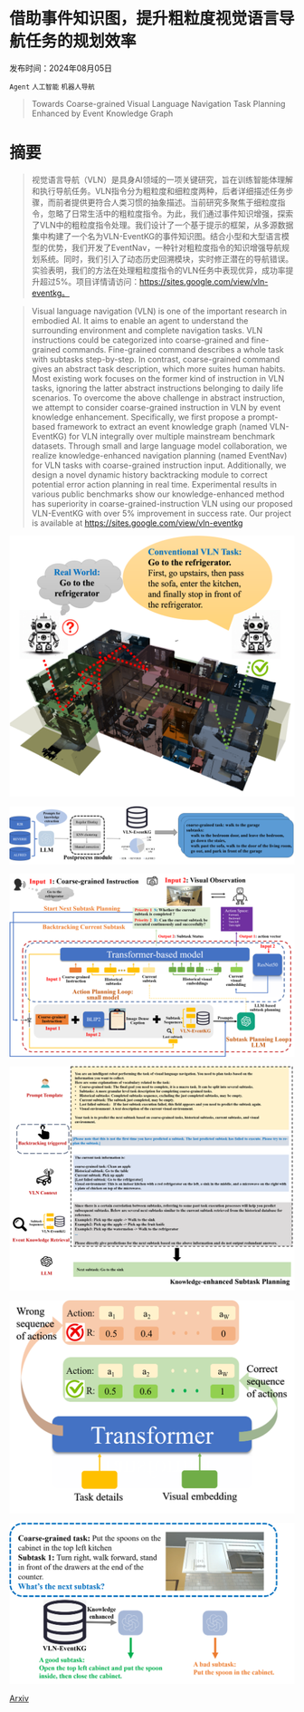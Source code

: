 # 借助事件知识图，提升粗粒度视觉语言导航任务的规划效率

发布时间：2024年08月05日

`Agent` `人工智能` `机器人导航`

> Towards Coarse-grained Visual Language Navigation Task Planning Enhanced by Event Knowledge Graph

# 摘要

> 视觉语言导航（VLN）是具身AI领域的一项关键研究，旨在训练智能体理解和执行导航任务。VLN指令分为粗粒度和细粒度两种，后者详细描述任务步骤，而前者提供更符合人类习惯的抽象描述。当前研究多聚焦于细粒度指令，忽略了日常生活中的粗粒度指令。为此，我们通过事件知识增强，探索了VLN中的粗粒度指令处理。我们设计了一个基于提示的框架，从多源数据集中构建了一个名为VLN-EventKG的事件知识图。结合小型和大型语言模型的优势，我们开发了EventNav，一种针对粗粒度指令的知识增强导航规划系统。同时，我们引入了动态历史回溯模块，实时修正潜在的导航错误。实验表明，我们的方法在处理粗粒度指令的VLN任务中表现优异，成功率提升超过5%。项目详情请访问：https://sites.google.com/view/vln-eventkg。

> Visual language navigation (VLN) is one of the important research in embodied AI. It aims to enable an agent to understand the surrounding environment and complete navigation tasks. VLN instructions could be categorized into coarse-grained and fine-grained commands. Fine-grained command describes a whole task with subtasks step-by-step. In contrast, coarse-grained command gives an abstract task description, which more suites human habits. Most existing work focuses on the former kind of instruction in VLN tasks, ignoring the latter abstract instructions belonging to daily life scenarios. To overcome the above challenge in abstract instruction, we attempt to consider coarse-grained instruction in VLN by event knowledge enhancement. Specifically, we first propose a prompt-based framework to extract an event knowledge graph (named VLN-EventKG) for VLN integrally over multiple mainstream benchmark datasets. Through small and large language model collaboration, we realize knowledge-enhanced navigation planning (named EventNav) for VLN tasks with coarse-grained instruction input. Additionally, we design a novel dynamic history backtracking module to correct potential error action planning in real time. Experimental results in various public benchmarks show our knowledge-enhanced method has superiority in coarse-grained-instruction VLN using our proposed VLN-EventKG with over $5\%$ improvement in success rate. Our project is available at https://sites.google.com/view/vln-eventkg

![借助事件知识图，提升粗粒度视觉语言导航任务的规划效率](../../../paper_images/2408.02535/story.png)

![借助事件知识图，提升粗粒度视觉语言导航任务的规划效率](../../../paper_images/2408.02535/knowledge_base.png)

![借助事件知识图，提升粗粒度视觉语言导航任务的规划效率](../../../paper_images/2408.02535/model_view.png)

![借助事件知识图，提升粗粒度视觉语言导航任务的规划效率](../../../paper_images/2408.02535/prompt2.png)

![借助事件知识图，提升粗粒度视觉语言导航任务的规划效率](../../../paper_images/2408.02535/backtrack.png)

![借助事件知识图，提升粗粒度视觉语言导航任务的规划效率](../../../paper_images/2408.02535/case_study.png)

[Arxiv](https://arxiv.org/abs/2408.02535)